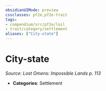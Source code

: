 ```yaml
---
obsidianUIMode: preview
cssclasses: pf2e,pf2e-trait
tags:
- compendium/src/pf2e/loil
- trait/category/settlement
aliases: ["City-state"]
---
```

# City-state  
*Source: Lost Omens: Impossible Lands p. 113*  



- **Categories**: Settlement
